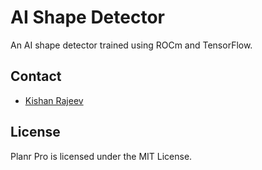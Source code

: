 # AI Shape Detector
An AI shape detector trained using ROCm and TensorFlow.


## Contact

* [Kishan Rajeev](https://kishan.knowledgeplatter.com/)

## License

Planr Pro is licensed under the MIT License.
